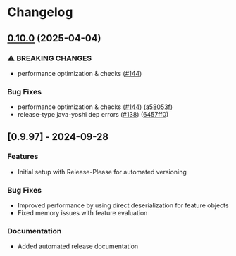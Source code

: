 # Changelog

## [0.10.0](https://github.com/growthbook/growthbook-sdk-java/compare/v0.9.97...v0.10.0) (2025-04-04)


### ⚠ BREAKING CHANGES

* performance optimization & checks ([#144](https://github.com/growthbook/growthbook-sdk-java/issues/144))

### Bug Fixes

* performance optimization & checks ([#144](https://github.com/growthbook/growthbook-sdk-java/issues/144)) ([a58053f](https://github.com/growthbook/growthbook-sdk-java/commit/a58053ff62ca0a22ba5384e246338ba86a4364dc))
* release-type java-yoshi dep errors ([#138](https://github.com/growthbook/growthbook-sdk-java/issues/138)) ([6457ff0](https://github.com/growthbook/growthbook-sdk-java/commit/6457ff09e8a23ed243efceabced27d21e6880fc6))

## [0.9.97] - 2024-09-28

### Features

* Initial setup with Release-Please for automated versioning

### Bug Fixes

* Improved performance by using direct deserialization for feature objects
* Fixed memory issues with feature evaluation

### Documentation

* Added automated release documentation
